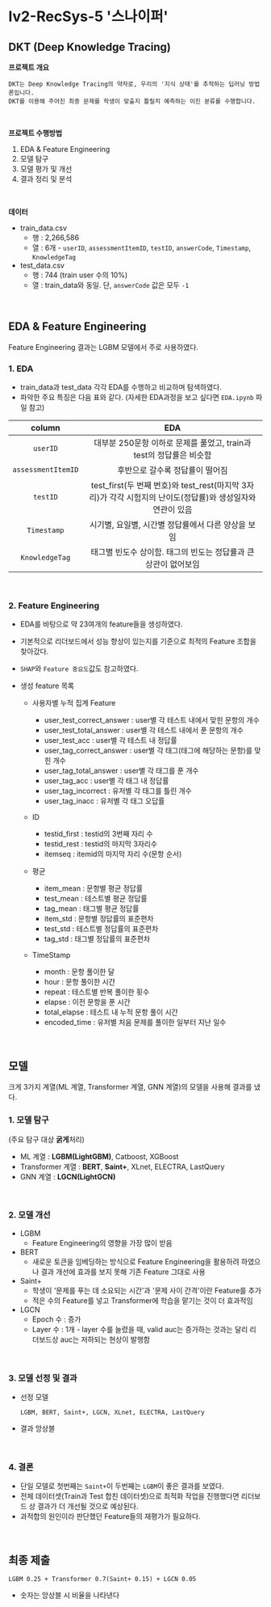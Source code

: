 # lv2-RecSys-5 '스나이퍼'

## DKT (Deep Knowledge Tracing)

**프로젝트 개요**  

```
DKT는 Deep Knowledge Tracing의 약자로, 우리의 '지식 상태'를 추적하는 딥러닝 방법론입니다. 
DKT를 이용해 주어진 최종 문제를 학생이 맞출지 틀릴치 예측하는 이진 분류를 수행합니다.
```
<br>

**프로젝트 수행방법**

1. EDA & Feature Engineering
2. 모델 탐구
3. 모델 평가 및 개선
4. 결과 정리 및 분석

<br>

**데이터**

- train_data.csv
  - 행 : 2,266,586
  - 열 : 6개 - `userID`, `assessmentItemID`, `testID`, `answerCode`, `Timestamp`, `KnowledgeTag`
- test_data.csv
  - 행 : 744 (train user 수의 10%)
  - 열 : train_data와 동일. 단, `answerCode` 값은 모두 `-1`

<br>

## EDA & Feature Engineering
Feature Engineering 결과는 LGBM 모델에서 주로 사용하였다.

### 1. EDA

- train_data과 test_data 각각 EDA를 수행하고 비교하며 탐색하였다.
- 파악한 주요 특징은 다음 표와 같다. (자세한 EDA과정을 보고 싶다면 `EDA.ipynb` 파일 참고)

| column | EDA |
| :-------: | :-----------: |
| `userID` | 대부분 250문항 이하로 문제를 풀었고, train과 test의 정답률은 비슷함 |
| `assessmentItemID` | 후반으로 갈수록 정답률이 떨어짐 |
| `testID` | test_first(두 번째 번호)와 test_rest(마지막 3자리)가 각각 시험지의 난이도(정답률)와 생성일자와 연관이 있음 |
| `Timestamp` | 시기별, 요일별, 시간별 정답률에서 다른 양상을 보임 |
| `KnowledgeTag` | 태그별 빈도수 상이함. 태그의 빈도는 정답률과 큰 상관이 없어보임 |

<br>

### 2. Feature Engineering

- EDA를 바탕으로 약 23여개의 feature들을 생성하였다.
- 기본적으로 리더보드에서 성능 향상이 있는지를 기준으로 최적의 Feature 조합을 찾아갔다.
- `SHAP`와 `Feature 중요도`값도 참고하였다.

- 생성 feature 목록
  - 사용자별 누적 집계 Feature
    - user_test_correct_answer : user별 각 테스트 내에서 맞힌 문항의 개수
    - user_test_total_answer : user별 각 테스트 내에서 푼 문항의 개수
    - user_test_acc : user별 각 테스트 내 정답률
    - user_tag_correct_answer : user별 각 태그(태그에 해당하는 문항)를 맞힌 개수
    - user_tag_total_answer : user별 각 태그를 푼 개수
    - user_tag_acc : user별 각 태그 내 정답률
    - user_tag_incorrect : 유저별 각 태그를 틀린 개수
    - user_tag_inacc : 유저별 각 태그 오답률

  - ID
    - testid_first : testid의 3번째 자리 수
    - testid_rest : testid의 마지막 3자리수
    - itemseq : itemid의 마지막 자리 수(문항 순서)

  - 평균
    - item_mean : 문항별 평균 정답률
    - test_mean : 테스트별 평균 정답률
    - tag_mean : 태그별 평균 정답률
    - item_std : 문항별 정답률의 표준편차
    - test_std : 테스트별 정답률의 표준편차
    - tag_std : 태그별 정답률의 표준편차
  
  - TimeStamp
    - month : 문항 풀이한 달
    - hour : 문항 풀이한 시간
    - repeat : 테스트별 반복 풀이한 횟수
    - elapse : 이전 문항을 푼 시간
    - total_elapse : 테스트 내 누적 문항 풀이 시간
    - encoded_time : 유저별 처음 문제를 풀이한 일부터 지난 일수

<br>


## 모델
크게 3가지 계열(ML 계열, Transformer 계열, GNN 계열)의 모델을 사용해 결과를 냈다.

### 1. 모델 탐구
(주요 탐구 대상 **굵게**처리)
- ML 계열 : **LGBM(LightGBM)**, Catboost, XGBoost
- Transformer 계열 : **BERT**, **Saint+**, XLnet, ELECTRA, LastQuery
- GNN 계열 : **LGCN(LightGCN)**

<br>

### 2. 모델 개선

- LGBM
  - Feature Engineering의 영향을 가장 많이 받음
- BERT
  - 새로운 토큰을 임베딩하는 방식으로 Feature Engineering을 활용하려 하였으나 결과 개선에 효과를 보지 못해 기존 Feature 그대로 사용
- Saint+
  - 학생이 '문제를 푸는 데 소요되는 시간'과 '문제 사이 간격'이란 Feature를 추가
  - 적은 수의 Feature를 넣고 Transformer에 학습을 맡기는 것이 더 효과적임
- LGCN
  - Epoch 수 : 증가
  - Layer 수 : 1개 - layer 수를 늘렸을 때, valid auc는 증가하는 것과는 달리 리더보드상 auc는 저하되는 현상이 발행함

<br>

### 3. 모델 선정 및 결과

- 선정 모델
  ```
  LGBM, BERT, Saint+, LGCN, XLnet, ELECTRA, LastQuery
  ```
- 결과 앙상블

<br>

### 4. 결론

- 단일 모델로 첫번째는 `Saint+`이 두번째는 `LGBM`이 좋은 결과를 보였다.
- 전체 데이터셋(Train과 Test 합친 데이터셋)으로 최적화 작업을 진행했다면 리더보드 상 결과가 더 개선될 것으로 예상된다.
- 과적합의 원인이라 판단했던 Feature들의 재평가가 필요하다.


<br>

## 최종 제출
```
LGBM 0.25 + Transformer 0.7(Saint+ 0.15) + LGCN 0.05  
```
- 숫자는 앙상블 시 비율을 나타낸다

<br>
